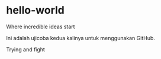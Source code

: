 # hello-world
Where incredible ideas start

Ini adalah ujicoba kedua kalinya untuk menggunakan GitHub.

Trying and fight
